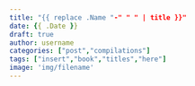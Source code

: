 ```yaml
---
title: "{{ replace .Name "-" " " | title }}"
date: {{ .Date }}
draft: true
author: username
categories: ["post","compilations"]
tags: ["insert","book","titles","here"]
image: 'img/filename'
---
```

